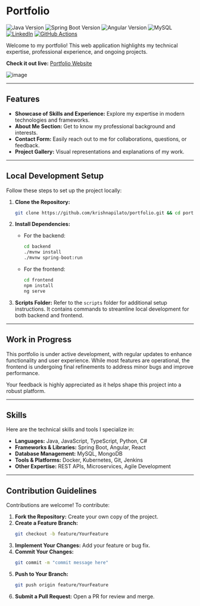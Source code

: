 # Portfolio

![Java Version](https://img.shields.io/badge/Java-23-blue?style=flat&logo=java)
![Spring Boot Version](https://img.shields.io/badge/Spring%20Boot-3.3.6-brightgreen?style=flat&logo=spring-boot)
![Angular Version](https://img.shields.io/badge/Angular-19.0.5-red?style=flat&logo=angular)
![MySQL](https://img.shields.io/badge/MySQL-9.1.0-blue?style=flat&logo=mysql)
[![LinkedIn](https://img.shields.io/badge/LinkedIn-blue?style=flat&logo=linkedin)](https://www.linkedin.com/in/khovakrishnapilato)
[![GitHub Actions](https://github.com/krishnapilato/portfolio/actions/workflows/github-actions.yml/badge.svg)](https://github.com/krishnapilato/portfolio/actions)

Welcome to my portfolio! This web application highlights my technical expertise, professional experience, and ongoing projects. 

**Check it out live:** [Portfolio Website](https://krishnapilato.github.io/portfolio)

![image](https://github.com/user-attachments/assets/d5011189-f0ad-49e2-a7b2-d113173492d1)

---

## Features

- **Showcase of Skills and Experience:** Explore my expertise in modern technologies and frameworks.
- **About Me Section:** Get to know my professional background and interests.
- **Contact Form:** Easily reach out to me for collaborations, questions, or feedback.
- **Project Gallery:** Visual representations and explanations of my work.

---

## Local Development Setup

Follow these steps to set up the project locally:

1. **Clone the Repository:**
   ```bash
   git clone https://github.com/krishnapilato/portfolio.git && cd portfolio && git checkout dev
   ```

2. **Install Dependencies:**
   - For the backend:
     ```bash
     cd backend
     ./mvnw install
     ./mvnw spring-boot:run
     ```
   - For the frontend:
     ```bash
     cd frontend
     npm install
     ng serve
     ```

3. **Scripts Folder:**
   Refer to the `scripts` folder for additional setup instructions. It contains commands to streamline local development for both backend and frontend.

---

## Work in Progress

This portfolio is under active development, with regular updates to enhance functionality and user experience. While most features are operational, the frontend is undergoing final refinements to address minor bugs and improve performance.

Your feedback is highly appreciated as it helps shape this project into a robust platform.

---

## Skills

Here are the technical skills and tools I specialize in:

- **Languages:** Java, JavaScript, TypeScript, Python, C#
- **Frameworks & Libraries:** Spring Boot, Angular, React
- **Database Management:** MySQL, MongoDB
- **Tools & Platforms:** Docker, Kubernetes, Git, Jenkins
- **Other Expertise:** REST APIs, Microservices, Agile Development

---

## Contribution Guidelines

Contributions are welcome! To contribute:

1. **Fork the Repository:** Create your own copy of the project.
2. **Create a Feature Branch:**
   ```bash
   git checkout -b feature/YourFeature
   ```
3. **Implement Your Changes:** Add your feature or bug fix.
4. **Commit Your Changes:**
   ```bash
   git commit -m "commit message here"
   ```
5. **Push to Your Branch:**
   ```bash
   git push origin feature/YourFeature
   ```
6. **Submit a Pull Request:** Open a PR for review and merge.
